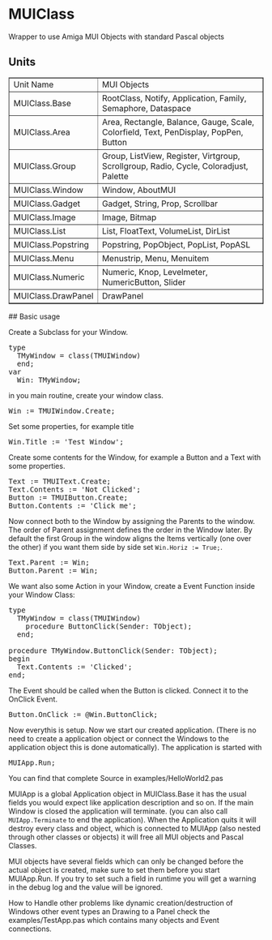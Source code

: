 # MUIClass
Wrapper to use Amiga MUI Objects with standard Pascal objects

## Units
<table border=1>
<tr><td>Unit Name</td><td>MUI Objects</td></tr>
<tr><td>MUIClass.Base</td><td>RootClass, Notify, Application, Family, Semaphore, Dataspace</td></tr>
<tr><td>MUIClass.Area</td><td>Area, Rectangle, Balance, Gauge, Scale, Colorfield, Text, PenDisplay, PopPen, Button</td></tr>
<tr><td>MUIClass.Group</td><td>Group, ListView, Register, Virtgroup, Scrollgroup, Radio, Cycle, Coloradjust, Palette</td></tr>
<tr><td>MUIClass.Window</td><td>Window, AboutMUI</td></tr>
<tr><td>MUIClass.Gadget</td><td>Gadget, String, Prop, Scrollbar</td></tr>
<tr><td>MUIClass.Image</td><td>Image, Bitmap</td></tr>
<tr><td>MUIClass.List</td><td>List, FloatText, VolumeList, DirList</td></tr>
<tr><td>MUIClass.Popstring</td><td>Popstring, PopObject, PopList, PopASL</td></tr>
<tr><td>MUIClass.Menu</td><td>Menustrip, Menu, Menuitem</td></tr>
<tr><td>MUIClass.Numeric</td><td>Numeric, Knop, Levelmeter, NumericButton, Slider</td></tr>
<tr><td>MUIClass.DrawPanel</td><td>DrawPanel</td></tr>
</table>
## Basic usage

Create a Subclass for your Window.
<pre>
type
  TMyWindow = class(TMUIWindow)
  end;
var
  Win: TMyWindow;
</pre>
in you main routine, create your window class.
<pre>
Win := TMUIWindow.Create;
</pre>
Set some properties, for example title
<pre>
Win.Title := 'Test Window';
</pre>
Create some contents for the Window, for example a Button and a Text with some properties.
<pre>
Text := TMUIText.Create;
Text.Contents := 'Not Clicked';
Button := TMUIButton.Create;
Button.Contents := 'Click me';
</pre>
Now connect both to the Window by assigning the Parents to the window.
The order of Parent assignment defines the order in the Window later. By default the first Group in the window aligns the Items vertically (one over the other) if you want them side by side set <code>Win.Horiz := True;</code>.
<pre>
Text.Parent := Win;
Button.Parent := Win;
</pre>
We want also some Action in your Window, create a Event Function inside your Window Class:
<pre>
type
  TMyWindow = class(TMUIWindow)
    procedure ButtonClick(Sender: TObject);
  end;
  
procedure TMyWindow.ButtonClick(Sender: TObject);
begin
  Text.Contents := 'Clicked';
end;
</pre>
The Event should be called when the Button is clicked. Connect it to the OnClick Event.
<pre>
Button.OnClick := @Win.ButtonClick;
</pre>
Now everythis is setup. Now we start our created application. (There is no need to create a application object or connect the Windows to the application object this is done automatically). The application is started with
<pre>
MUIApp.Run;
</pre>
You can find that complete Source in examples/HelloWorld2.pas

MUIApp is a global Application object in MUIClass.Base it has the usual fields you would expect like application description and so on.
If the main Window is closed the application will terminate. (you can also call <code>MUIApp.Terminate</code> to end the application).
When the Application quits it will destroy every class and object, which is connected to MUIApp (also nested through other classes or objects) it will free all MUI objects and Pascal Classes.

MUI objects have several fields which can only be changed before the actual object is created, make sure to set them before you start MUIApp.Run. If you try to set such a field in runtime you will get a warning in the debug log and the value will be ignored.

How to Handle other problems like dynamic creation/destruction of Windows other event types an Drawing to a Panel check the examples/TestApp.pas which contains many objects and Event connections.
